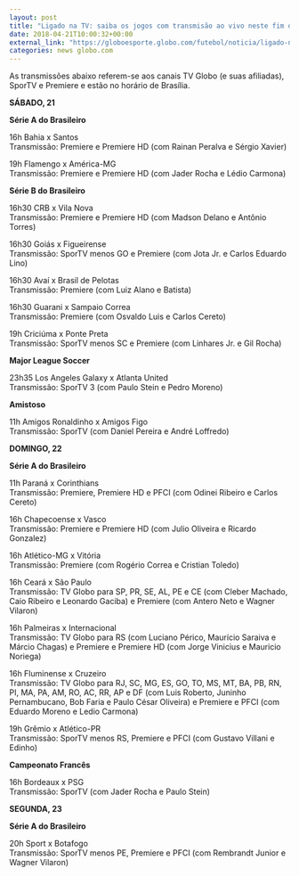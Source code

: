 ```yaml
---
layout: post
title: "Ligado na TV: saiba os jogos com transmisão ao vivo neste fim de semana"
date: 2018-04-21T10:00:32+00:00
external_link: "https://globoesporte.globo.com/futebol/noticia/ligado-na-tv-saiba-os-jogos-com-transmissao-ao-vivo-neste-fim-de-semana.ghtml"
categories: news globo.com
---
```

 
 
 

 
 
 
 

As transmissões abaixo referem-se aos canais TV Globo (e suas afiliadas), SporTV e Premiere e estão no horário de Brasília.

 
 
 

**SÁBADO, 21**

 
 
 

**Série A do Brasileiro**

 
 
 

16h Bahia x Santos  
Transmissão: Premiere e Premiere HD (com Rainan Peralva e Sérgio Xavier)

 
 
 

19h Flamengo x América-MG  
Transmissão: Premiere e Premiere HD (com Jader Rocha e Lédio Carmona)

 
 
 

**Série B do Brasileiro**

 
 
 

16h30 CRB x Vila Nova  
Transmissão: Premiere e Premiere HD (com Madson Delano e Antônio Torres)

 
 
 

16h30 Goiás x Figueirense  
Transmissão: SporTV menos GO e Premiere (com Jota Jr. e Carlos Eduardo Lino)

 
 
 

16h30 Avaí x Brasil de Pelotas  
Transmissão: Premiere (com Luiz Alano e Batista)

 
 
 

16h30 Guarani x Sampaio Correa  
Transmissão: Premiere (com Osvaldo Luis e Carlos Cereto)

 
 
 

19h Criciúma x Ponte Preta  
Transmissão: SporTV menos SC e Premiere (com Linhares Jr. e Gil Rocha)

 
 
 

**Major League Soccer**

 
 
 

23h35 Los Angeles Galaxy x Atlanta United  
Transmissão: SporTV 3 (com Paulo Stein e Pedro Moreno)

 
 
 

**Amistoso**

 
 
 

11h Amigos Ronaldinho x Amigos Figo  
Transmissão: SporTV (com Daniel Pereira e André Loffredo)

 
 
 

**DOMINGO, 22**

 
 
 

**Série A do Brasileiro**

 
 
 

11h Paraná x Corinthians  
Transmissão: Premiere, Premiere HD e PFCI (com Odinei Ribeiro e Carlos Cereto)

 
 
 

16h Chapecoense x Vasco  
Transmissão: Premiere e Premiere HD (com Julio Oliveira e Ricardo Gonzalez)

 
 
 

16h Atlético-MG x Vitória  
Transmissão: Premiere (com Rogério Correa e Cristian Toledo)

 
 
 

16h Ceará x São Paulo  
Transmissão: TV Globo para SP, PR, SE, AL, PE e CE (com Cleber Machado, Caio Ribeiro e Leonardo Gaciba) e Premiere (com Antero Neto e Wagner Vilaron)

 
 
 

16h Palmeiras x Internacional  
Transmissão: TV Globo para RS (com Luciano Périco, Maurício Saraiva e Márcio Chagas) e Premiere e Premiere HD (com Jorge Vinicius e Mauricio Noriega)

 
 
 

16h Fluminense x Cruzeiro  
Transmissão: TV Globo para RJ, SC, MG, ES, GO, TO, MS, MT, BA, PB, RN, PI, MA, PA, AM, RO, AC, RR, AP e DF (com Luis Roberto, Juninho Pernambucano, Bob Faria e Paulo César Oliveira) e Premiere e PFCI (com Eduardo Moreno e Ledio Carmona)

 
 
 

 
 
 

19h Grêmio x Atlético-PR   
Transmissão: SporTV menos RS, Premiere e PFCI (com Gustavo Villani e Edinho)

 
 
 

**Campeonato Francês**

 
 
 

16h Bordeaux x PSG  
Transmissão: SporTV (com Jader Rocha e Paulo Stein)

 
 
 

**SEGUNDA, 23**

 
 
 

**Série A do Brasileiro**

 
 
 
 

20h Sport x Botafogo  
Transmissão: SporTV menos PE, Premiere e PFCI (com Rembrandt Junior e Wagner Vilaron)

 
 
 
